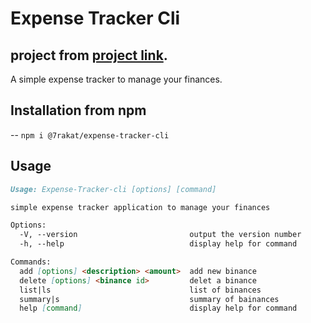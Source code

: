 # Expense Tracker Cli
## project from [project link](https://roadmap.sh/projects/expense-tracker).
A simple expense tracker to manage your finances.

## Installation from npm

-- `npm i @7rakat/expense-tracker-cli`

## Usage

```md
Usage: Expense-Tracker-cli [options] [command]

simple expense tracker application to manage your finances

Options:
  -V, --version                         output the version number
  -h, --help                            display help for command

Commands:
  add [options] <description> <amount>  add new binance
  delete [options] <binance id>         delet a binance
  list|ls                               list of binances
  summary|s                             summary of bainances
  help [command]                        display help for command
```
